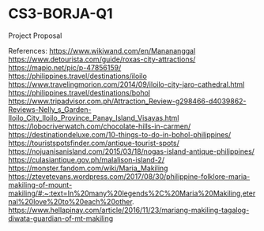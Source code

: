 # CS3-BORJA-Q1
Project Proposal

References:
https://www.wikiwand.com/en/Manananggal
https://www.detourista.com/guide/roxas-city-attractions/
https://mapio.net/pic/p-47856159/
https://philippines.travel/destinations/iloilo
https://www.travelingmorion.com/2014/09/iloilo-city-jaro-cathedral.html
https://philippines.travel/destinations/bohol
https://www.tripadvisor.com.ph/Attraction_Review-g298466-d4039862-Reviews-Nelly_s_Garden-Iloilo_City_Iloilo_Province_Panay_Island_Visayas.html
https://lobocriverwatch.com/chocolate-hills-in-carmen/
https://destinationdeluxe.com/10-things-to-do-in-bohol-philippines/
https://touristspotsfinder.com/antique-tourist-spots/
https://nojuanisanisland.com/2015/03/18/nogas-island-antique-philippines/
https://culasiantique.gov.ph/malalison-island-2/
https://monster.fandom.com/wiki/Maria_Makiling
https://ztevetevans.wordpress.com/2017/08/30/philippine-folklore-maria-makiling-of-mount-makiling/#:~:text=In%20many%20legends%2C%20Maria%20Makiling,eternal%20love%20to%20each%20other.
https://www.hellapinay.com/article/2016/11/23/mariang-makiling-tagalog-diwata-guardian-of-mt-makiling
